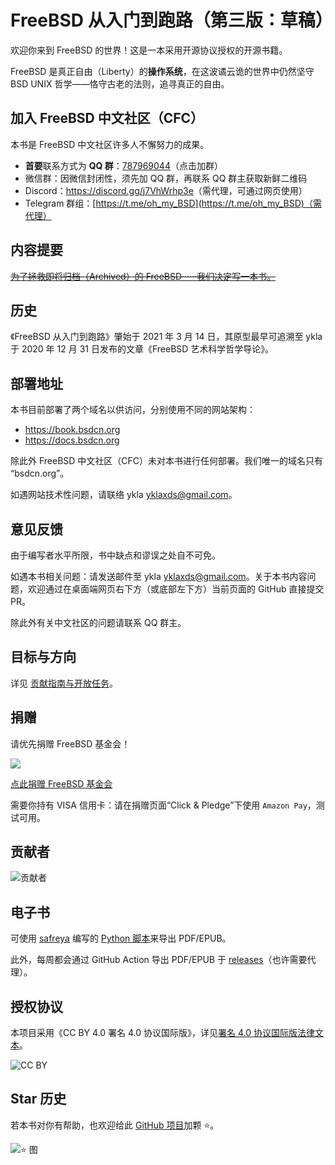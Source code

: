 # FreeBSD 从入门到跑路（第三版：草稿）

欢迎你来到 FreeBSD 的世界！这是一本采用开源协议授权的开源书籍。

FreeBSD 是真正自由（Liberty）的**操作系统**，在这波谲云诡的世界中仍然坚守 BSD UNIX 哲学——恪守古老的法则，追寻真正的自由。

## 加入 FreeBSD 中文社区（CFC）

本书是 FreeBSD 中文社区许多人不懈努力的成果。

- **首要**联系方式为 **QQ 群**：[787969044](https://qm.qq.com/q/cX5mpJ36gg)（点击加群）
- 微信群：因微信封闭性，须先加 QQ 群，再联系 QQ 群主获取新鲜二维码
- Discord：<https://discord.gg/j7VhWrhp3e>（需代理，可通过网页使用）
- Telegram 群组：[https://t.me/oh_my_BSD](https://t.me/oh_my_BSD)（需代理）

## 内容提要

~~[为了拯救即将归档（Archived）的 FreeBSD······我们决定写一本书。](https://mzh.moegirl.org.cn/为了保护我们心爱的ooo……成为偶像！)~~

## 历史

《FreeBSD 从入门到跑路》肇始于 2021 年 3 月 14 日，其原型最早可追溯至 ykla 于 2020 年 12 月 31 日发布的文章《FreeBSD 艺术科学哲学导论》。


## 部署地址

本书目前部署了两个域名以供访问，分别使用不同的网站架构：

- <https://book.bsdcn.org>
- <https://docs.bsdcn.org>

除此外 FreeBSD 中文社区（CFC）未对本书进行任何部署。我们唯一的域名只有 “bsdcn.org”。

如遇网站技术性问题，请联络 ykla [yklaxds@gmail.com](mailto:yklaxds@gmail.com)。

## 意见反馈

由于编写者水平所限，书中缺点和谬误之处自不可免。

如遇本书相关问题：请发送邮件至 ykla [yklaxds@gmail.com](mailto:yklaxds@gmail.com)。关于本书内容问题，欢迎通过在桌面端网页右下方（或底部左下方）当前页面的 GitHub 直接提交 PR。

除此外有关中文社区的问题请联系 QQ 群主。

## 目标与方向

详见 [贡献指南与开放任务](CONTRIBUTING.md)。

## 捐赠

请优先捐赠 FreeBSD 基金会！

![](.gitbook/assets/proud_donor.png)

[点此捐赠 FreeBSD 基金会](https://freebsdfoundation.org/donate)

需要你持有 VISA 信用卡：请在捐赠页面“Click & Pledge”下使用 `Amazon Pay`，测试可用。

## 贡献者

![贡献者](https://contrib.nn.ci/api?repo=FreeBSD-Ask/FreeBSD-Ask)

## 电子书

可使用 [safreya](https://github.com/safreya) 编写的 [Python 脚本](https://github.com/FreeBSD-Ask/gitbook-pdf-export)来导出 PDF/EPUB。

此外，每周都会通过 GitHub Action 导出 PDF/EPUB 于 [releases](https://github.com/FreeBSD-Ask/FreeBSD-Ask/releases)（也许需要代理）。

## 授权协议

本项目采用《CC BY 4.0 署名 4.0 协议国际版》，详见[署名 4.0 协议国际版法律文本](https://creativecommons.org/licenses/by/4.0/legalcode.zh-hans)。

![CC BY](.gitbook/assets/by.png)

## Star 历史

若本书对你有帮助，也欢迎给此 [GitHub 项目](https://github.com/FreeBSD-Ask/FreeBSD-Ask)加颗 ⭐。

![⭐ 图](https://api.star-history.com/svg?repos=FreeBSD-Ask/FreeBSD-Ask&type=Date)


